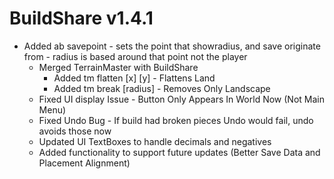 # BuildShare v1.4.1

+ Added ab savepoint - sets the point that showradius, and save originate from - radius is based around that point not the player
	+ Merged TerrainMaster with BuildShare
		+ Added tm flatten [x] [y] - Flattens Land
		+ Added tm break [radius] - Removes Only Landscape
	+ Fixed UI display Issue - Button Only Appears In World Now (Not Main Menu)
	+ Fixed Undo Bug - If build had broken pieces Undo would fail, undo avoids those now
	+ Updated UI TextBoxes to handle decimals and negatives
	+ Added functionality to support future updates (Better Save Data and Placement Alignment)
